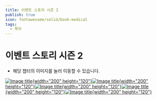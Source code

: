 ```yaml
---
title: 이벤트 스토리 시즌 2
publish: true
icon: fontawesome/solid/book-medical
tags:
  - 목차
---
```

# 이벤트 스토리 시즌 2

+ 해당 챕터의 이미지를 눌러 이동할 수 있습니다.

[![Image title](https://vitamink1.github.io/ashur-note/assets/chapterimg/ChapterImage_ThemeEvent27.png){width="200" height="120"}](../s2_event/speaki.md)[![Image title](https://vitamink1.github.io/ashur-note/assets/chapterimg/ChapterImage_ThemeEvent29.png){width="200" height="120"}](../s2_event/opal.md)[![Image title](https://vitamink1.github.io/ashur-note/assets/chapterimg/ChapterImage_ThemeEvent33.png){width="200" height="120"}](../s2_event/shasha.md)[![Image title](https://vitamink1.github.io/ashur-note/assets/chapterimg/ChapterImage_ThemeEvent38.png){width="200" height="120"}](../s2_event/ricota.md)[![Image title](https://vitamink1.github.io/ashur-note/assets/chapterimg/ChapterImage_ThemeEvent42.png){width="200" height="120"}](../s2_event/arco.md)